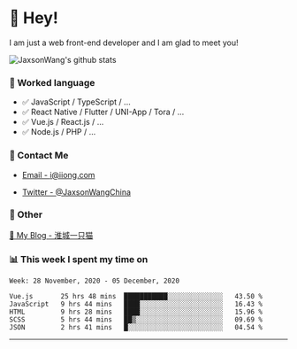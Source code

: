 # 👋 Hey!

I am just a web front-end developer and I am glad to meet you!

![JaxsonWang's github stats](https://github-readme-stats.vercel.app/api?username=JaxsonWang&&show_icons=true&&title_color=1abc9c&&icon_color=1abc9c)


### 📝 Worked language

- ✅ JavaScript / TypeScript / ...
- ✅ React Native / Flutter / UNI-App / Tora / ...
- ✅ Vue.js / React.js / ...
- ✅ Node.js / PHP / ...

### 📮 Contact Me

- [Email - i@iiong.com](mailto:i@iiong.com)

- [Twitter - @JaxsonWangChina](https://twitter.com/JaxsonWangChina)

### 🤪 Other

[📌 My Blog - 淮城一只猫](https://iiong.com)

### 📊 This week I spent my time on

<!--START_SECTION:waka-->
```text
Week: 28 November, 2020 - 05 December, 2020

Vue.js       25 hrs 48 mins  ███████████░░░░░░░░░░░░░░   43.50 % 
JavaScript   9 hrs 44 mins   ████░░░░░░░░░░░░░░░░░░░░░   16.43 % 
HTML         9 hrs 28 mins   ████░░░░░░░░░░░░░░░░░░░░░   15.96 % 
SCSS         5 hrs 44 mins   ██▒░░░░░░░░░░░░░░░░░░░░░░   09.69 % 
JSON         2 hrs 41 mins   █░░░░░░░░░░░░░░░░░░░░░░░░   04.54 % 
```
<!--END_SECTION:waka-->

---
